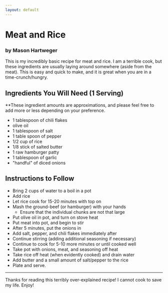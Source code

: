 ```yaml
---
layout: default
---
```

# Meat and Rice
### by Mason Hartweger

This is my incredibly basic recipe for meat and rice. I am a terrible cook, but these ingredients are usually laying around somewhere (aside from the meat). This is easy and quick to make, and it is great when you are in a time-crunch/hungry.

## Ingredients You Will Need (1 Serving)

**These ingredient amounts are approximations, and please feel free to add more or less depending on your preference.

*   1 tablespoon of chili flakes
*   olive oil
*   1 tablespoon of salt
*   1 table spoon of pepper
*   1/2 cup of rice
*   1/8 stick of salted butter
*   1 raw hamburger patty
*   1 tablespoon of garlic
*   "handful" of diced onions

## Instructions to Follow
-   Bring 2 cups of water to a boil in a pot
-   Add rice
-   Let rice cook for 15-20 minutes with top on
-   Mash the ground-beef (or hamburger) with your hands
    -   Ensure that the individual chunks are not that large
-   Put olive oil in pot, and turn on stove heat
-   Put meat into pot, and begin to stir
-   After 5 minutes, put the onions in
-   Add salt, pepper, and chili flakes immediately after
-   Continue stirring (adding additional seasoning if necessary)
-   Continue to cook for 5-10 more minutes or until cooked well
-   Take pot with onions, meat, and seasoning off heat
-   Take rice off heat (when evidently cooked) and drain water
-   Add butter and a small amount of salt/pepper to the rice
-   Plate and serve.

* * *

Thanks for reading this terribly over-explained recipe! I cannot cook to save my life. Enjoy!